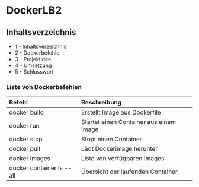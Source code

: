 # DockerLB2

## Inhaltsverzeichnis

- 1 - Inhaltsverzeichnis
- 2 - Dockerbefehle
- 3 - Projektidee
- 4 - Umsetzung
- 5 - Schlusswort


### Liste von Dockerbefehlen

|Befehl|Beschreibung|
|:------------|:------------|
|docker build| Erstellt Image aus Dockerfile|
|docker run|Startet einen Container aus einem Image
|docker stop|Stopt einen Container|
|docker pull|Lädt Dockerimage herunter|
|docker images|Liste von verfügbaren Images|
|docker container ls --all| Übersicht der laufenden Container|
